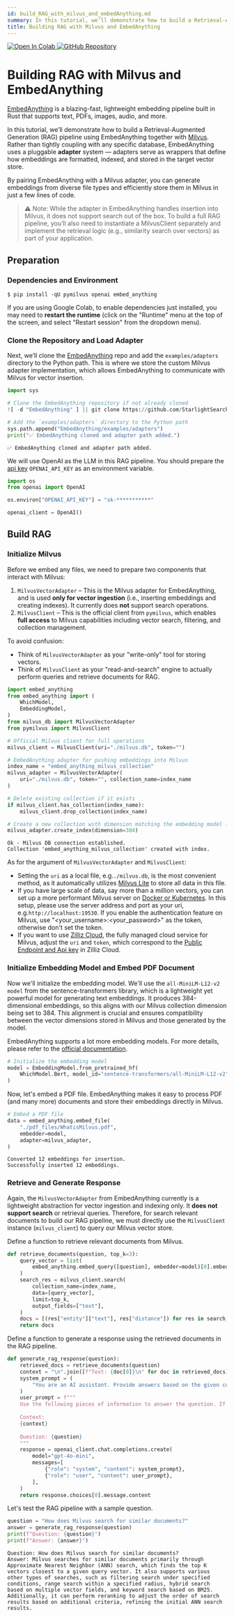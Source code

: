 ```yaml
---
id: build_RAG_with_milvus_and_embedAnything.md
summary: In this tutorial, we’ll demonstrate how to build a Retrieval-Augmented Generation (RAG) pipeline using EmbedAnything together with Milvus. Rather than tightly coupling with any specific database, EmbedAnything uses a pluggable adapter system, adapters serve as wrappers that define how embeddings are formatted, indexed, and stored in the target vector store.
title: Building RAG with Milvus and EmbedAnything
---
```


<a href="https://colab.research.google.com/github/milvus-io/bootcamp/blob/master/bootcamp/tutorials/integration/rag_with_milvus_and_embedAnything.ipynb" target="_parent">
    <img src="https://colab.research.google.com/assets/colab-badge.svg" alt="Open In Colab"/>
</a>
<a href="https://github.com/milvus-io/bootcamp/blob/master/bootcamp/tutorials/integration/rag_with_milvus_and_embedAnything.ipynb" target="_blank">
    <img src="https://img.shields.io/badge/View%20on%20GitHub-555555?style=flat&logo=github&logoColor=white" alt="GitHub Repository"/>
</a>

# Building RAG with Milvus and EmbedAnything

[EmbedAnything](https://github.com/StarlightSearch/EmbedAnything) is a blazing-fast, lightweight embedding pipeline built in Rust that supports text, PDFs, images, audio, and more.

In this tutorial, we’ll demonstrate how to build a Retrieval-Augmented Generation (RAG) pipeline using EmbedAnything together with [Milvus](https://milvus.io). Rather than tightly coupling with any specific database, EmbedAnything uses a pluggable **adapter** system — adapters serve as wrappers that define how embeddings are formatted, indexed, and stored in the target vector store.

By pairing EmbedAnything with a Milvus adapter, you can generate embeddings from diverse file types and efficiently store them in Milvus in just a few lines of code.

> ⚠️ Note: While the adapter in EmbedAnything handles insertion into Milvus, it does not support search out of the box. To build a full RAG pipeline, you’ll also need to instantiate a MilvusClient separately and implement the retrieval logic (e.g., similarity search over vectors) as part of your application.

## Preparation
### Dependencies and Environment


```shell
$ pip install -qU pymilvus openai embed_anything
```

<div class="alert note">

If you are using Google Colab, to enable dependencies just installed, you may need to **restart the runtime** (click on the "Runtime" menu at the top of the screen, and select "Restart session" from the dropdown menu).

</div>

### Clone the Repository and Load Adapter

Next, we’ll clone the [EmbedAnything](https://github.com/StarlightSearch/EmbedAnything) repo and add the `examples/adapters` directory to the Python path. This is where we store the custom Milvus adapter implementation, which allows EmbedAnything to communicate with Milvus for vector insertion.


```python
import sys

# Clone the EmbedAnything repository if not already cloned
![ -d "EmbedAnything" ] || git clone https://github.com/StarlightSearch/EmbedAnything.git

# Add the `examples/adapters` directory to the Python path
sys.path.append("EmbedAnything/examples/adapters")
print("✅ EmbedAnything cloned and adapter path added.")
```

    ✅ EmbedAnything cloned and adapter path added.


We will use OpenAI as the LLM in this RAG pipeline. You should prepare the [api key](https://platform.openai.com/docs/quickstart) `OPENAI_API_KEY` as an environment variable. 


```python
import os
from openai import OpenAI

os.environ["OPENAI_API_KEY"] = "sk-***********"

openai_client = OpenAI()
```

## Build RAG
### Initialize Milvus 

Before we embed any files, we need to prepare two components that interact with Milvus:

1. `MilvusVectorAdapter` – This is the Milvus adapter for EmbedAnything, and is used **only for vector ingestion** (i.e., inserting embeddings and creating indexes). It currently does **not** support search operations.
2. `MilvusClient` – This is the official client from `pymilvus`, which enables **full access** to Milvus capabilities including vector search, filtering, and collection management.

To avoid confusion:
- Think of `MilvusVectorAdapter` as your "write-only" tool for storing vectors.
- Think of `MilvusClient` as your "read-and-search" engine to actually perform queries and retrieve documents for RAG.


```python
import embed_anything
from embed_anything import (
    WhichModel,
    EmbeddingModel,
)
from milvus_db import MilvusVectorAdapter
from pymilvus import MilvusClient

# Official Milvus client for full operations
milvus_client = MilvusClient(uri="./milvus.db", token="")

# EmbedAnything adapter for pushing embeddings into Milvus
index_name = "embed_anything_milvus_collection"
milvus_adapter = MilvusVectorAdapter(
    uri="./milvus.db", token="", collection_name=index_name
)

# Delete existing collection if it exists
if milvus_client.has_collection(index_name):
    milvus_client.drop_collection(index_name)

# Create a new collection with dimension matching the embedding model later used
milvus_adapter.create_index(dimension=384)
```

    Ok - Milvus DB connection established.
    Collection 'embed_anything_milvus_collection' created with index.

<div class="alert note">

As for the argument of `MilvusVectorAdapter` and `MilvusClient`:
- Setting the `uri` as a local file, e.g.`./milvus.db`, is the most convenient method, as it automatically utilizes [Milvus Lite](https://milvus.io/docs/milvus_lite.md) to store all data in this file.
- If you have large scale of data, say more than a million vectors, you can set up a more performant Milvus server on [Docker or Kubernetes](https://milvus.io/docs/quickstart.md). In this setup, please use the server address and port as your uri, e.g.`http://localhost:19530`. If you enable the authentication feature on Milvus, use "<your_username>:<your_password>" as the token, otherwise don't set the token.
- If you want to use [Zilliz Cloud](https://zilliz.com/cloud), the fully managed cloud service for Milvus, adjust the `uri` and `token`, which correspond to the [Public Endpoint and Api key](https://docs.zilliz.com/docs/on-zilliz-cloud-console#free-cluster-details) in Zilliz Cloud.

</div>

### Initialize Embedding Model and Embed PDF Document

Now we'll initialize the embedding model. We'll use the `all-MiniLM-L12-v2 model` from the sentence-transformers library, which is a lightweight yet powerful model for generating text embeddings. It produces 384-dimensional embeddings, so this aligns with our Milvus collection dimension being set to 384. This alignment is crucial and ensures compatibility between the vector dimensions stored in Milvus and those generated by the model.

EmbedAnything supports a lot more embedding models. For more details, please refer to the [official documentation](https://github.com/StarlightSearch/EmbedAnything).


```python
# Initialize the embedding model
model = EmbeddingModel.from_pretrained_hf(
    WhichModel.Bert, model_id="sentence-transformers/all-MiniLM-L12-v2"
)
```

Now, let's embed a PDF file. EmbedAnything makes it easy to process PDF (and many more) documents and store their embeddings directly in Milvus.


```python
# Embed a PDF file
data = embed_anything.embed_file(
    "./pdf_files/WhatisMilvus.pdf",
    embedder=model,
    adapter=milvus_adapter,
)
```

    Converted 12 embeddings for insertion.
    Successfully inserted 12 embeddings.


### Retrieve and Generate Response

Again, the `MilvusVectorAdapter` from EmbedAnything currently is a lightweight abstraction for vector ingestion and indexing only. It **does not support search** or retrieval queries. Therefore, for search relevant documents to build our RAG pipeline, we must directly use the `MilvusClient` instance (`milvus_client`) to query our Milvus vector store.

Define a function to retrieve relevant documents from Milvus.


```python
def retrieve_documents(question, top_k=3):
    query_vector = list(
        embed_anything.embed_query([question], embedder=model)[0].embedding
    )
    search_res = milvus_client.search(
        collection_name=index_name,
        data=[query_vector],
        limit=top_k,
        output_fields=["text"],
    )
    docs = [(res["entity"]["text"], res["distance"]) for res in search_res[0]]
    return docs
```

Define a function to generate a response using the retrieved documents in the RAG pipeline.


```python
def generate_rag_response(question):
    retrieved_docs = retrieve_documents(question)
    context = "\n".join([f"Text: {doc[0]}\n" for doc in retrieved_docs])
    system_prompt = (
        "You are an AI assistant. Provide answers based on the given context."
    )
    user_prompt = f"""
    Use the following pieces of information to answer the question. If the information is not in the context, say you don't know.
    
    Context:
    {context}
    
    Question: {question}
    """
    response = openai_client.chat.completions.create(
        model="gpt-4o-mini",
        messages=[
            {"role": "system", "content": system_prompt},
            {"role": "user", "content": user_prompt},
        ],
    )
    return response.choices[0].message.content
```

Let's test the RAG pipeline with a sample question.


```python
question = "How does Milvus search for similar documents?"
answer = generate_rag_response(question)
print(f"Question: {question}")
print(f"Answer: {answer}")
```

    Question: How does Milvus search for similar documents?
    Answer: Milvus searches for similar documents primarily through Approximate Nearest Neighbor (ANN) search, which finds the top K vectors closest to a given query vector. It also supports various other types of searches, such as filtering search under specified conditions, range search within a specified radius, hybrid search based on multiple vector fields, and keyword search based on BM25. Additionally, it can perform reranking to adjust the order of search results based on additional criteria, refining the initial ANN search results.

